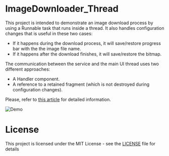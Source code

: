 # ImageDownloader_Thread

This project is intended to demonstrate an image download process by using a Runnable task that runs inside a thread. 
It also handles configuration changes that is useful in these two cases:
  - If it happens during the download process, it will save/restore progress bar with the the image file name.
  - If it happens after the download finishes, it will save/restore the bitmap.
  
The communication between the service and the main UI thread uses two different approaches:
  -  A Handler component.
  -  A reference to a retained fragment (which is not destroyed during configuration changes). 

Please, refer to [this article](http://androidahead.com/2017/02/11/using-threads-in-android-and-communicating-them-with-the-ui-thread/) for detailed information.

![Demo](https://cloud.githubusercontent.com/assets/4574670/22719707/e903e326-ed8d-11e6-98a7-0f05fa4d421b.gif)

# License

This project is licensed under the MIT License - see the [LICENSE](LICENSE) file for details



